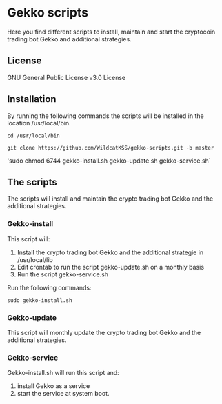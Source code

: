 # Gekko scripts
Here you find different scripts to install, maintain and start the cryptocoin trading bot Gekko and additional strategies.

## License
GNU General Public License v3.0 License

## Installation
By running the following commands the scripts will be installed in the location /usr/local/bin.

`cd /usr/local/bin`

`git clone https://github.com/WildcatKSS/gekko-scripts.git -b master`

'sudo chmod 6744 gekko-install.sh gekko-update.sh gekko-service.sh`

## The scripts
The scripts will install and maintain the crypto trading bot Gekko and the additional strategies.

### Gekko-install
This script will:
1. Install the crypto trading bot Gekko and the additional strategie in /usr/local/lib
1. Edit crontab to run the script gekko-update.sh on a monthly basis
1. Run the script gekko-service.sh

Run the following commands:

`sudo gekko-install.sh`

### Gekko-update
This script will monthly update the crypto trading bot Gekko and the additional strategies.

### Gekko-service
Gekko-install.sh will run this script and:
1. install Gekko as a service
1. start the service at system boot.
